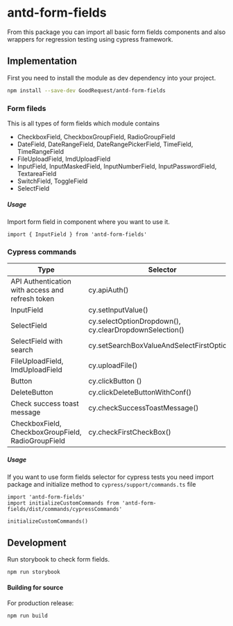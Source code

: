 # antd-form-fields

From this package you can import all basic form fields components and also wrappers for regression testing using cypress framework.

## Implementation

First you need to install the module as dev dependency into your project.
```sh
npm install --save-dev GoodRequest/antd-form-fields
```
### Form fileds
This is all types of form fields which module contains
- CheckboxField, CheckboxGroupField, RadioGroupField
- DateField, DateRangeField, DateRangePickerField, TimeField, TimeRangeField
- FileUploadField, ImdUploadField
- InputField, InputMaskedField, InputNumberField, InputPasswordField, TextareaField
- SwitchField, ToggleField
- SelectField

##### Usage
Import form field in component where you want to use it.
```
import { InputField } from 'antd-form-fields'
```
### Cypress commands
| Type | Selector |
| ------ | ------ |
| API Authentication with access and refresh token | cy.apiAuth() |
| InputField | cy.setInputValue() |
| SelectField | cy.selectOptionDropdown(), cy.clearDropdownSelection() |
| SelectField with search | cy.setSearchBoxValueAndSelectFirstOption() |
| FileUploadField, ImdUploadField  | cy.uploadFile() |
| Button | cy.clickButton () |
| DeleteButton | cy.clickDeleteButtonWithConf() |
| Check success toast message | cy.checkSuccessToastMessage() |
| CheckboxField, CheckboxGroupField, RadioGroupField | cy.checkFirstCheckBox() |

##### Usage
If you want to use form fields selector for cypress tests you need import package and initialize method to  `cypress/support/commands.ts` file
```
import 'antd-form-fields'
import initializeCustomCommands from 'antd-form-fields/dist/commands/cypressCommands'

initializeCustomCommands()
```

## Development
Run storybook to check form fields.

```sh
npm run storybook
```
#### Building for source

For production release:
```sh
npm run build
```